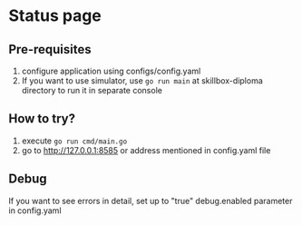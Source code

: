 # Status page

## Pre-requisites

1. configure application using configs/config.yaml
2. If you want to use simulator, use ```go run main``` at skillbox-diploma directory to run it in separate console

## How to try?
1. execute ```go run cmd/main.go```
2. go to http://127.0.0.1:8585 or address mentioned in config.yaml file

## Debug
If you want to see errors in detail, set up to "true" debug.enabled parameter in config.yaml

